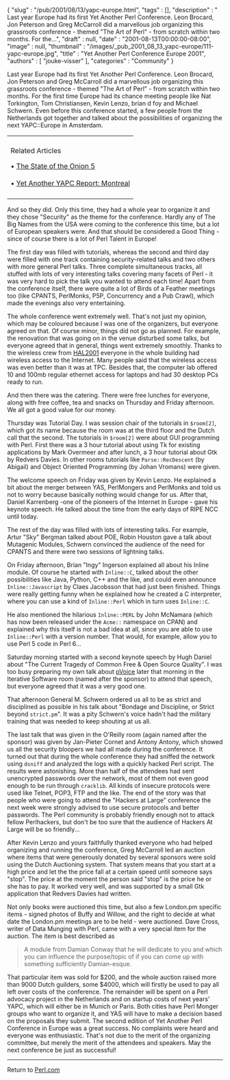 {
   "slug" : "/pub/2001/08/13/yapc-europe.html",
   "tags" : [],
   "description" : " Last year Europe had its first Yet Another Perl Conference. Leon Brocard, Jon Peterson and Greg McCarroll did a marvellous job organizing this grassroots conference - themed \"The Art of Perl\" - from scratch within two months. For the...",
   "draft" : null,
   "date" : "2001-08-13T00:00:00-08:00",
   "image" : null,
   "thumbnail" : "/images/_pub_2001_08_13_yapc-europe/111-yapc-europe.jpg",
   "title" : "Yet Another Perl Conference Europe 2001",
   "authors" : [
      "jouke-visser"
   ],
   "categories" : "Community"
}



Last year Europe had its first Yet Another Perl Conference. Leon Brocard, Jon Peterson and Greg McCarroll did a marvellous job organizing this grassroots conference - themed "The Art of Perl" - from scratch within two months. For the first time Europe had its chance meeting people like Nat Torkington, Tom Christiansen, Kevin Lenzo, brian d foy and Michael Schwern. Even before this conference started, a few people from the Netherlands got together and talked about the possibilities of organizing the next YAPC::Europe in Amsterdam.

<table>
<colgroup>
<col width="100%" />
</colgroup>
<tbody>
<tr class="odd">
<td></td>
</tr>
<tr class="even">
<td><p>Related Articles</p>
<p>• <a href="/pub/a/2001/07/25/onion.html">The State of the Onion 5</a><br />
<br />
• <a href="/pub/a/2001/06/21/yapcreport.html">Yet Another YAPC Report: Montreal</a></p></td>
</tr>
<tr class="odd">
<td></td>
</tr>
</tbody>
</table>

And so they did. Only this time, they had a whole year to organize it and they chose "Security" as the theme for the conference. Hardly any of The Big Names from the USA were coming to the conference this time, but a lot of European speakers were. And that should be considered a Good Thing - since of course there is a lot of Perl Talent in Europe!

The first day was filled with tutorials, whereas the second and third day were filled with one track containing security-related talks and two others with more general Perl talks. Three complete simultaneous tracks, all stuffed with lots of very interesting talks covering many facets of Perl - it was very hard to pick the talk you wanted to attend each time! Apart from the conference itself, there were quite a lot of Birds of a Feather meetings too (like CPANTS, PerlMonks, P5P, Concurrency and a Pub Crawl), which made the evenings also very entertaining.

The whole conference went extremely well. That's not just my opinion, which may be coloured because I was one of the organizers, but everyone agreed on that. Of course minor, things did not go as planned. For example, the renovation that was going on in the venue disturbed some talks, but everyone agreed that in general, things went extremely smoothly. Thanks to the wireless crew from [HAL2001](http://www.hal2001.org/) everyone in the whole building had wireless access to the Internet. Many people said that the wireless access was even better than it was at TPC. Besides that, the computer lab offered 10 and 100mb regular ethernet access for laptops and had 30 desktop PCs ready to run.

And then there was the catering. There were free lunches for everyone, along with free coffee, tea and snacks on Thursday and Friday afternoon. We all got a good value for our money.

Thursday was Tutorial Day. I was session chair of the tutorials in `$room[2]`, which got its name because the room was at the third floor and the Dutch call that the second. The tutorials in `$room[2]` were about GUI programming with Perl. First there was a 3 hour tutorial about using Tk for existing applications by Mark Overmeer and after lunch, a 3 hour tutorial about Gtk by Redvers Davies. In other rooms tutorials like `Parse::RecDescent` (by Abigail) and Object Oriented Programming (by Johan Vromans) were given.

The welcome speech on Friday was given by Kevin Lenzo. He explained a bit about the merger between YAS, PerlMongers and PerlMonks and told us not to worry because basically nothing would change for us. After that, Daniel Karrenberg -one of the pioneers of the Internet in Europe - gave his keynote speech. He talked about the time from the early days of RIPE NCC until today.

The rest of the day was filled with lots of interesting talks. For example, Artur "Sky" Bergman talked about POE, Robin Houston gave a talk about Mutagenic Modules, Schwern convinced the audience of the need for CPANTS and there were two sessions of lightning talks.

On Friday afternoon, Brian "Ingy" Ingerson explained all about his Inline module. Of course he started with `Inline::C`, talked about the other possibilities like Java, Python, C++ and the like, and could even announce `Inline::Javascript` by Claes Jacobsson that had just been finished. Things were really getting funny when he explained how he created a C interpreter, where you can use a kind of `Inline::Perl` which in turn uses `Inline::C`.

He also mentioned the hilarious `Inline::PERL` by John McNamara (which has now been released under the `Acme::` namespace on CPAN) and explained why this itself is not a bad idea at all, since you are able to use `Inline::Perl` with a version number. That would, for example, allow you to use Perl 5 code in Perl 6...

Saturday morning started with a second keynote speech by Hugh Daniel about "The Current Tragedy of Common Free & Open Source Quality". I was too busy preparing my own talk about [pVoice](http://jouke.perlmonk.org/) later that morning in the Iterative Software room (named after the sponsor) to attend that speech, but everyone agreed that it was a very good one.

That afternoon General M. Schwern ordered us all to be as strict and disciplined as possible in his talk about "Bondage and Discipline, or Strict beyond `strict.pm`". It was a pity Schwern's voice hadn't had the military training that was needed to keep shouting at us all.

The last talk that was given in the O'Reilly room (again named after the sponsor) was given by Jan-Pieter Cornet and Antony Antony, which showed us all the security bloopers we had all made during the conference. It turned out that during the whole conference they had sniffed the network using `dsniff` and analyzed the logs with a quickly hacked Perl script. The results were astonishing. More than half of the attendees had sent unencrypted passwords over the network, most of them not even good enough to be run through `cracklib`. All kinds of insecure protocols were used like Telnet, POP3, FTP and the like. The end of the story was that people who were going to attend the "Hackers at Large" conference the next week were strongly advised to use secure protocols and better passwords. The Perl community is probably friendly enough not to attack fellow Perlhackers, but don't be too sure that the audience of Hackers At Large will be so friendly...

After Kevin Lenzo and yours faithfully thanked everyone who had helped organizing and running the conference, Greg McCarroll led an auction where items that were generously donated by several sponsors were sold using the Dutch Auctioning system. That system means that you start at a high price and let the the price fall at a certain speed until someone says "stop". The price at the moment the person said "stop" is the price he or she has to pay. It worked very well, and was supported by a small Gtk application that Redvers Davies had written.

Not only books were auctioned this time, but also a few London.pm specific items - signed photos of Buffy and Willow, and the right to decide at what date the London.pm meetings are to be held - were auctioned. Dave Cross, writer of Data Munging with Perl, came with a very special item for the auction. The item is best described as

> A module from Damian Conway that he will dedicate to you and which you can influence the purpose/topic of if you can come up with something sufficiently Damian-esque.

That particular item was sold for $200, and the whole auction raised more than 9000 Dutch guilders, some $4000, which will firstly be used to pay all left over costs of the conference. The remainder will be spent on a Perl advocacy project in the Netherlands and on startup costs of next years' YAPC, which will either be in Munich or Paris. Both cities have Perl Monger groups who want to organize it, and YAS will have to make a decision based on the proposals they submit.
The second edition of Yet Another Perl Conference in Europe was a great success. No complaints were heard and everyone was enthusiastic. That's not due to the merit of the organizing committee, but merely the merit of the attendees and speakers. May the next conference be just as successful!

------------------------------------------------------------------------

Return to [Perl.com](http://perl.com)

